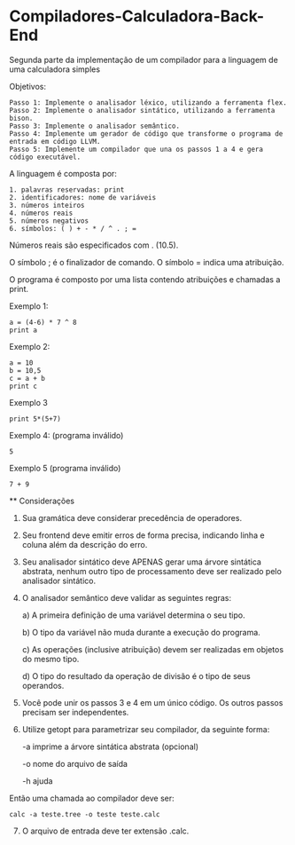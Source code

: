 # Compiladores-Calculadora-Back-End
 Segunda parte da implementação de um compilador para a linguagem de uma calculadora simples
 
 Objetivos:
 
    Passo 1: Implemente o analisador léxico, utilizando a ferramenta flex.
    Passo 2: Implemente o analisador sintático, utilizando a ferramenta bison.
    Passo 3: Implemente o analisador semântico.
    Passo 4: Implemente um gerador de código que transforme o programa de entrada em código LLVM.
    Passo 5: Implemente um compilador que una os passos 1 a 4 e gera código executável.

A linguagem é composta por:

    1. palavras reservadas: print
    2. identificadores: nome de variáveis
    3. números inteiros
    4. números reais
    5. números negativos
    6. símbolos: ( ) + - * / ^ . ; =
    
Números reais são especificados com . (10.5). 

O símbolo ; é o finalizador de comando. O símbolo = indica uma atribuição.

O programa é composto por uma lista contendo atribuições e chamadas a print.

Exemplo 1:

    a = (4-6) * 7 ^ 8
    print a
    
Exemplo 2:

    a = 10
    b = 10,5
    c = a + b
    print c
    
Exemplo 3

    print 5*(5+7)
    
Exemplo 4: (programa inválido)

    5
Exemplo 5 (programa inválido)
    
    7 + 9

** Considerações
1) Sua gramática deve considerar precedência de operadores.

2) Seu frontend deve emitir erros de forma precisa, indicando linha e coluna além da descrição do erro.

3) Seu analisador sintático deve APENAS gerar uma árvore sintática abstrata, nenhum outro tipo de processamento deve ser realizado pelo analisador sintático.
    
4) O analisador semântico deve validar as seguintes regras:

    a) A primeira definição de uma variável determina o seu tipo.

    b) O tipo da variável não muda durante a execução do programa.

    c) As operações (inclusive atribuição) devem ser realizadas em objetos do mesmo tipo.

    d) O tipo do resultado da operação de divisão é o tipo de seus operandos.

5) Você pode unir os passos 3 e 4 em um único código. Os outros passos precisam ser independentes.

6) Utilize getopt para parametrizar seu compilador, da seguinte forma:

    -a <YYY> imprime a árvore sintática abstrata (opcional)

    -o <XXX> nome do arquivo de saída

    -h ajuda

Então uma chamada ao compilador deve ser:

    calc -a teste.tree -o teste teste.calc

7) O arquivo de entrada deve ter extensão .calc.
